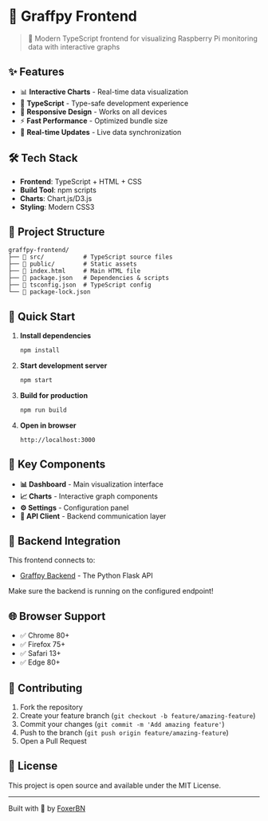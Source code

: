# 🎨 Graffpy Frontend

> 📱 Modern TypeScript frontend for visualizing Raspberry Pi monitoring data with interactive graphs

## ✨ Features

- 📊 **Interactive Charts** - Real-time data visualization
- 🎯 **TypeScript** - Type-safe development experience
- 📱 **Responsive Design** - Works on all devices
- ⚡ **Fast Performance** - Optimized bundle size
- 🔄 **Real-time Updates** - Live data synchronization

## 🛠️ Tech Stack

- **Frontend**: TypeScript + HTML + CSS
- **Build Tool**: npm scripts
- **Charts**: Chart.js/D3.js
- **Styling**: Modern CSS3

## 📁 Project Structure

```
graffpy-frontend/
├── 📂 src/           # TypeScript source files
├── 📂 public/        # Static assets
├── 📄 index.html     # Main HTML file
├── 📄 package.json   # Dependencies & scripts
├── 📄 tsconfig.json  # TypeScript config
└── 📄 package-lock.json
```

## 🚀 Quick Start

1. **Install dependencies**
   ```bash
   npm install
   ```

2. **Start development server**
   ```bash
   npm start
   ```

3. **Build for production**
   ```bash
   npm run build
   ```

4. **Open in browser**
   ```
   http://localhost:3000
   ```

## 🎯 Key Components

- **📊 Dashboard** - Main visualization interface
- **📈 Charts** - Interactive graph components
- **⚙️ Settings** - Configuration panel
- **📡 API Client** - Backend communication layer

## 🔗 Backend Integration

This frontend connects to:
- [Graffpy Backend](https://github.com/FoxerBN/graffpy-backend) - The Python Flask API

Make sure the backend is running on the configured endpoint!

## 🌐 Browser Support

- ✅ Chrome 80+
- ✅ Firefox 75+
- ✅ Safari 13+
- ✅ Edge 80+

## 🤝 Contributing

1. Fork the repository
2. Create your feature branch (`git checkout -b feature/amazing-feature`)
3. Commit your changes (`git commit -m 'Add amazing feature'`)
4. Push to the branch (`git push origin feature/amazing-feature`)
5. Open a Pull Request

## 📄 License

This project is open source and available under the MIT License.

---
Built with 💙 by [FoxerBN](https://github.com/FoxerBN)
